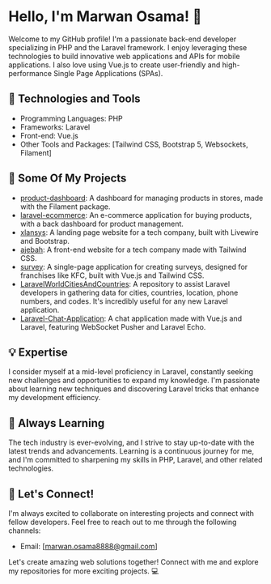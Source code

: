 # Hello, I'm Marwan Osama! 👋

Welcome to my GitHub profile! I'm a passionate back-end developer specializing in PHP and the Laravel framework. I enjoy leveraging these technologies to build innovative web applications and APIs for mobile applications. I also love using Vue.js to create user-friendly and high-performance Single Page Applications (SPAs).

## 🔧 Technologies and Tools

- Programming Languages: PHP
- Frameworks: Laravel
- Front-end: Vue.js
- Other Tools and Packages: [Tailwind CSS, Bootstrap 5, Websockets, Filament]

## 🚀 Some Of My Projects

- [product-dashboard](https://github.com/marwanosama8888/product-dashboard): A dashboard for managing products in stores, made with the Filament package.
- [laravel-ecommerce](https://github.com/marwanosama8888/laravel-ecommerce): An e-commerce application for buying products, with a back dashboard for product management.
- [xlansys](https://github.com/marwanosama8888/xlansys): A landing page website for a tech company, built with Livewire and Bootstrap.
- [ajebah](https://github.com/marwanosama8888/ajebah): A front-end website for a tech company made with Tailwind CSS.
- [survey](https://github.com/marwanosama8888/survey): A single-page application for creating surveys, designed for franchises like KFC, built with Vue.js and Tailwind CSS.
- [LaravelWorldCitiesAndCountries](https://github.com/marwanosama8888/LaravelWorldCitiesAndCountries): A repository to assist Laravel developers in gathering data for cities, countries, location, phone numbers, and codes. It's incredibly useful for any new Laravel application.
- [Laravel-Chat-Application](https://github.com/marwanosama8888/Laravel-Chat-Application): A chat application made with Vue.js and Laravel, featuring WebSocket Pusher and Laravel Echo.

## 💡 Expertise

I consider myself at a mid-level proficiency in Laravel, constantly seeking new challenges and opportunities to expand my knowledge. I'm passionate about learning new techniques and discovering Laravel tricks that enhance my development efficiency.

## 🌱 Always Learning

The tech industry is ever-evolving, and I strive to stay up-to-date with the latest trends and advancements. Learning is a continuous journey for me, and I'm committed to sharpening my skills in PHP, Laravel, and other related technologies.

## 🤝 Let's Connect!

I'm always excited to collaborate on interesting projects and connect with fellow developers. Feel free to reach out to me through the following channels:

- Email: [marwan.osama8888@gmail.com]


Let's create amazing web solutions together! Connect with me and explore my repositories for more exciting projects. 💻
